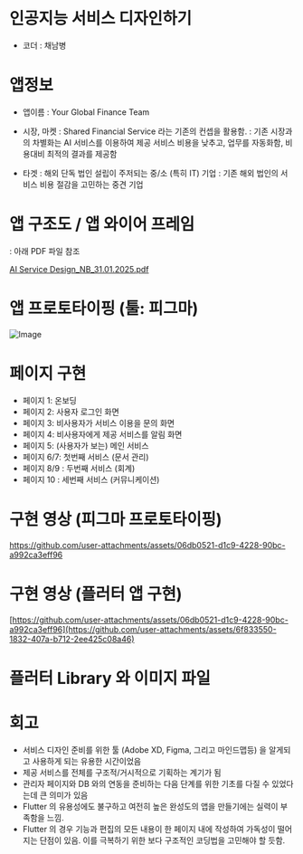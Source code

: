 # 인공지능 서비스 디자인하기
- 코더 : 채남병
  
# 앱정보
- 앱이름
  : Your Global Finance Team

- 시장, 마켓
  : Shared Financial Service 라는 기존의 컨셉을 활용함.
  : 기존 시장과의 차별화는 AI 서비스를 이용하여 제공 서비스 비용을 낮추고, 업무를 자동화함, 비용대비 최적의 결과를 제공함
 
- 타겟
  : 해외 단독 법인 설립이 주저되는 중/소 (특히 IT) 기업
  : 기존 해외 법인의 서비스 비용 절감을 고민하는 중견 기업
    
# 앱 구조도 / 앱 와이어 프레임
 : 아래 PDF 파일 참조
 
 [AI Service Design_NB_31.01.2025.pdf](https://github.com/user-attachments/files/18620065/AI.Service.Design_NB_31.01.2025.pdf)
        
# 앱 프로토타이핑 (툴: 피그마)
![Image](https://github.com/user-attachments/assets/92070b7a-1155-4a06-8343-429dff23a871)

# 페이지 구현
 - 페이지 1: 온보딩
 - 페이지 2: 사용자 로그인 화면
 - 페이지 3: 비사용자가 서비스 이용을 문의 화면
 - 페이지 4: 비사용자에게 제공 서비스를 알림 화면
 - 페이지 5: (사용자가 보는) 메인 서비스
 - 페이지 6/7: 첫번째 서비스 (문서 관리)
 - 페이지 8/9 : 두번째 서비스 (회계)
 - 페이지 10 : 세번째 서비스 (커뮤니케이션)

# 구현 영상 (피그마 프로토타이핑)
https://github.com/user-attachments/assets/06db0521-d1c9-4228-90bc-a992ca3eff96

# 구현 영상 (플러터 앱 구현)
[https://github.com/user-attachments/assets/06db0521-d1c9-4228-90bc-a992ca3eff96](https://github.com/user-attachments/assets/6f833550-1832-407a-b712-2ee425c08a46)

# 플러터 Library 와 이미지 파일
 

# 회고
- 서비스 디자인 준비를 위한 툴 (Adobe XD, Figma, 그리고 마인드맵등) 을 알게되고 사용하게 되는 유용한 시간이었음
- 제공 서비스를 전체를 구조적/거시적으로 기획하는 계기가 됨
- 관리자 페이지와 DB 와의 연동을 준비하는 다음 단계를 위한 기초를 다질 수 있었다는데 큰 의미가 있음
- Flutter 의 유용성에도 불구하고 여전히 높은 완성도의 앱을 만들기에는 실력이 부족함을 느낌.
- Flutter 의 경우 기능과 편집의 모든 내용이 한 페이지 내에 작성하여 가독성이 떨어지는 단점이 있음. 이를 극복하기 위한 보다 구조적인 코딩법을 고민해야 할 듯함. 
  
